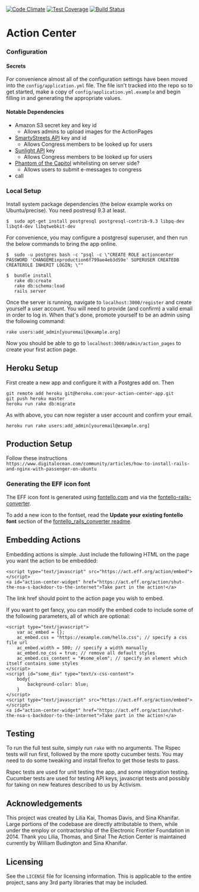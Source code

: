 [![Code Climate](https://codeclimate.com/github/EFForg/action-center-platform/badges/gpa.svg)](https://codeclimate.com/github/efforg/action-center-platform)
[![Test Coverage](https://codeclimate.com/github/EFForg/action-center-platform/badges/coverage.svg)](https://codeclimate.com/github/efforg/action-center-platform/coverage)
[![Build Status](https://travis-ci.org/EFForg/action-center-platform.svg?branch=master)](https://travis-ci.org/efforg/action-center-platform)


Action Center
=============

### Configuration

#### Secrets
For convenience almost all of the configuration settings have been moved into the `config/application.yml` file.  The file isn't tracked into the repo so to get started, make a copy of `config/application.yml.example` and begin filling in and generating the appropriate values.

#### Notable Dependencies
* Amazon S3 secret key and key id
  * Allows admins to upload images for the ActionPages
* [SmartyStreets API](https://smartystreets.com/account/create) key and id
  * Allows Congress members to be looked up for users
* [Sunlight API](https://sunlightfoundation.com/api/accounts/register/) key
  * Allows Congress members to be looked up for users
* [Phantom of the Capitol](https://github.com/efforg/phantom-of-the-capitol) whitelisting on server side?
  * Allows users to submit e-messages to congress
* call

### Local Setup

Install system package dependencies (the below example works on Ubuntu/precise).  You need postresql 9.3 at least.

```
$  sudo apt-get install postgresql postgresql-contrib-9.3 libpq-dev libqt4-dev libqtwebkit-dev
```

For convenience, you may configure a postgresql superuser, and then run the below commands to bring the app online.


```
$  sudo -u postgres bash -c "psql -c \"CREATE ROLE actioncenter PASSWORD 'CHANGEMEinproduction6f799ae4eb3d59e' SUPERUSER CREATEDB CREATEROLE INHERIT LOGIN; \""

$  bundle install
   rake db:create
   rake db:schema:load
   rails server
```

Once the server is running, navigate to `localhost:3000/register` and create yourself a user account. You will need to provide (and confirm) a valid email in order to log in. When that's done, promote yourself to be an admin using the following command:

    rake users:add_admin[youremail@example.org]

Now you should be able to go to `localhost:3000/admin/action_pages` to create your first action page.

## Heroku Setup

First create a new app and configure it with a Postgres add on. Then

    git remote add heroku git@heroku.com:your-action-center-app.git
    git push heroku master
    heroku run rake db:migrate

As with above, you can now register a user account and confirm your email.

    heroku run rake users:add_admin[youremail@example.org]

## Production Setup

Follow these instructions
`https://www.digitalocean.com/community/articles/how-to-install-rails-and-nginx-with-passenger-on-ubuntu`

### Generating the EFF icon font

The EFF icon font is generated using [fontello.com](fontello.com) and via the [fontello-rails-converter](https://github.com/railslove/fontello_rails_converter).

To add a new icon to the fontset, read the **Update your existing fontello font** section of the [fontello_rails_converter readme](https://github.com/railslove/fontello_rails_converter#updating-your-existing-fontello-font).

## Embedding Actions

Embedding actions is simple.  Just include the following HTML on the page you want the action to be embedded:

    <script type="text/javascript" src="https://act.eff.org/action/embed"></script>
    <a id="action-center-widget" href="https://act.eff.org/action/shut-the-nsa-s-backdoor-to-the-internet">Take part in the action!</a>

The link href should point to the action page you wish to embed.

If you want to get fancy, you can modify the embed code to include some of the following parameters, all of which are optional:

    <script type="text/javascript">
        var ac_embed = {};
        ac_embed.css = "https://example.com/hello.css"; // specify a css file url
        ac_embed.width = 500; // specify a width manually
        ac_embed.no_css = true; // remove all default styles
        ac_embed.css_content = "#some_elem"; // specify an element which itself contains some styles
    </script>
    <script id="some_div" type="text/x-css-content">
        body{
            background-color: blue;
        }
    </script>
    <script type="text/javascript" src="https://act.eff.org/action/embed"></script>
    <a id="action-center-widget" href="https://act.eff.org/action/shut-the-nsa-s-backdoor-to-the-internet">Take part in the action!</a>

## Testing

To run the full test suite, simply run `rake` with no arguments.  The Rspec tests will run first, followed by the more spotty cucumber tests.  You may need to do some tweaking and install firefox to get those tests to pass.  

Rspec tests are used for unit testing the app, and some integration testing.   Cucumber tests are used for testing API keys, javascript tests and possibly for taking on new features described to us by Activism.  

## Acknowledgements

This project was created by Lilia Kai, Thomas Davis, and Sina Khanifar. Large portions of the codebase are directly attributable to them, while under the employ or contractorship of the Electronic Frontier Foundation in 2014. Thank you Lilia, Thomas, and Sina! The Action Center is maintained currently by William Budington and Sina Khanifar.

## Licensing

See the `LICENSE` file for licensing information. This is applicable to the entire project, sans any 3rd party libraries that may be included.
